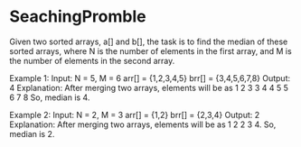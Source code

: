 # SeachingPromble

Given two sorted arrays, a[] and b[], the task is to find the median of these sorted arrays, where N is the number of elements in the first array, and M is the number of elements in the second array. 

Example 1:
Input:
N = 5, M = 6 
arr[] = {1,2,3,4,5}
brr[] = {3,4,5,6,7,8}
Output: 4
Explanation: After merging two arrays, 
elements will be as 1 2 3 3 4 4 5 5 6 7 8
So, median is 4.
 

Example 2:
Input:
N = 2, M = 3 
arr[] = {1,2}
brr[] = {2,3,4}
Output: 2
Explanation: After merging two arrays, 
elements will be as 1 2 2 3 4. So, 
median is 2.